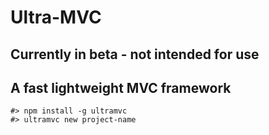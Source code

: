 Ultra-MVC
========

## Currently in beta - not intended for use

A fast lightweight MVC framework
--------------------------------

```
#> npm install -g ultramvc
#> ultramvc new project-name
```